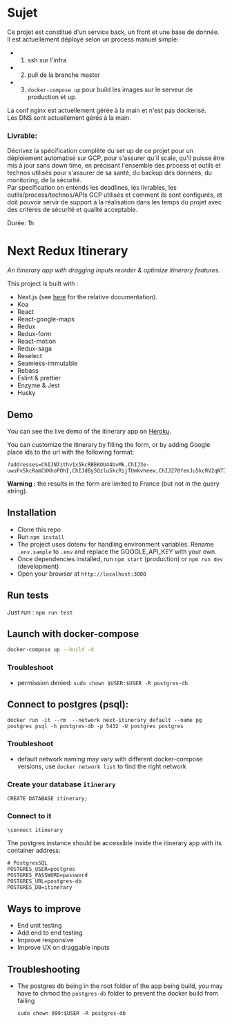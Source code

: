 # Sujet

Ce projet est constitué d'un service back, un front et une base de donnée.  
Il est actuellement déployé selon un process manuel simple:

  - 1) ssh sur l'infra
  - 2) pull de la branche master
  - 3) `docker-compose up` pour build les images sur le serveur de production et up.

La conf nginx est actuellement gérée à la main et n'est pas dockerisé.  
Les DNS sont actuellement gérés à la main.  

### Livrable:

Décrivez la spécification complète du set up de ce projet pour un déploiement automatisé sur GCP, pour s'assurer qu'il scale, qu'il puisse être mis à jour sans down time, en précisant l'ensemble des process et outils et technos utilisés pour s'assurer de sa santé, du backup des données, du monitoring, de la sécurité.  
Par specification on entends les deadlines, les livrables, les outils/process/technos/APIs GCP utilisés et comment ils sont configurés, et doit pouvoir servir de support à la réalisation dans les temps du projet avec des critères de sécurité et qualité acceptable.

Durée: 1h

# Next Redux Itinerary

_An itinerary app with dragging inputs reorder & optimize itinerary features._

This project is built with :

* Next.js (see [here](https://github.com/zeit/next.js/) for the relative documentation).
* Koa
* React
* React-google-maps
* Redux
* Redux-form
* React-motion
* Redux-saga
* Reselect
* Seamless-immutable
* Rebass
* Eslint & prettier
* Enzyme & Jest
* Husky

## Demo

You can see the live demo of the itinerary app on [Heroku](https://next-redux-itinerary.herokuapp.com/).

You can customize the itinerary by filling the form, or by adding Google place ids to the url with the following format:

```
?addresses=ChIJN7ithv1x5kcRBEKOU44bvMk,ChIJ3e-
uwuFv5kcRamCUXhoPOhI,ChIJd8y5Qzlu5kcRijTUmkvheew,ChIJ270fenJu5kcRV2qNT7_VbF0
```

**Warning :** the results in the form are limited to France (but not in the query string).

## Installation

* Clone this repo
* Run `npm install`
* The project uses dotenv for handling environment variables. Rename `.env.sample` to `.env` and replace the GOOGLE_API_KEY with your own.
* Once dependencies installed, run `npm start` (production) or `npm run dev` (development)
* Open your browser at `http://localhost:3000`

## Run tests

Just run : `npm run test`

## Launch with docker-compose

```sh
docker-compose up --build -d
```
### Troubleshoot
- permission denied: `sudo chown $USER:$USER -R postgres-db`

## Connect to postgres (psql):

```
docker run -it --rm  --network next-itinerary_default --name pg postgres psql -h postgres-db -p 5432 -U postgres postgres
```
### Troubleshoot
- default network naming may vary with different docker-compose versions, use `docker network list` to find the right network

### Create your database `itinerary`

```
CREATE DATABASE itinerary;
```

### Connect to it

```
\connect itinerary
```

The postgres instance should be accessible inside the itinerary app with its container address:

```
# PostgresSQL
POSTGRES_USER=postgres
POSTGRES_PASSWORD=password
POSTGRES_URL=postgres-db
POSTGRES_DB=itinerary
```

## Ways to improve

* End unit testing
* Add end to end testing
* Improve responsive
* Improve UX on draggable inputs

## Troubleshooting

* The postgres db being in the root folder of the app being build, you may have to chmod the `postgres-db` folder to prevent the docker build from failing

  `sudo chown 999:$USER -R postgres-db`
